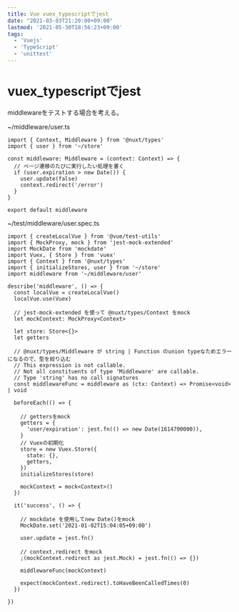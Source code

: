 ```yaml
---
title: Vue vuex_typescriptでjest
date: "2021-03-03T21:20:00+09:00"
lastmod: '2021-05-30T18:56:23+09:00'
tags:
  - 'Vuejs'
  - 'TypeScript'
  - 'unittest'
---
```


# vuex_typescriptでjest

middlewareをテストする場合を考える。

~/middleware/user.ts

    import { Context, Middleware } from '@nuxt/types'
    import { user } from '~/store'

    const middleware: Middleware = (context: Context) => {
      // ページ遷移のたびに実行したい処理を書く
      if (user.expiration > new Date()) {
        user.update(false)
        context.redirect('/error')
      }
    }

    export default middleware

~/test/middleware/user.spec.ts

    import { createLocalVue } from '@vue/test-utils'
    import { MockProxy, mock } from 'jest-mock-extended'
    import MockDate from 'mockdate'
    import Vuex, { Store } from 'vuex'
    import { Context } from '@nuxt/types'
    import { initializeStores, user } from '~/store'
    import middleware from '~/middleware/user'

    describe('middleware', () => {
      const localVue = createLocalVue()
      localVue.use(Vuex)

      // jest-mock-extended を使って @nuxt/types/Context をmock
      let mockContext: MockProxy<Context>

      let store: Store<{}>
      let getters

      // @nuxt/types/Middleware が string | Function のunion typeなためエラーになるので、型を絞り込む
      // This expression is not callable.
      // Not all constituents of type 'Middleware' are callable.
      // Type 'string' has no call signatures
      const middlewareFunc = middleware as (ctx: Context) => Promise<void> | void

      beforeEach(() => {

        // gettersをmock
        getters = {
          'user/expiration': jest.fn(() => new Date(1614700000)),
        }
        // Vuexの初期化
        store = new Vuex.Store({
          state: {},
          getters,
        })
        initializeStores(store)

        mockContext = mock<Context>()
      })

      it('success', () => {

        // mockdate を使用してnew Date()をmock
        MockDate.set('2021-01-02T15:04:05+09:00')

        user.update = jest.fn()

        // context.redirect をmock
        ;(mockContext.redirect as jest.Mock) = jest.fn(() => {})

        middlewareFunc(mockContext)

        expect(mockContext.redirect).toHaveBeenCalledTimes(0)
      })

    })



